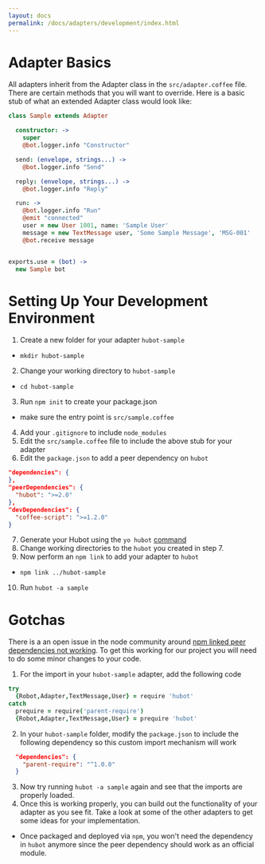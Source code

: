 ```yaml
---
layout: docs
permalink: /docs/adapters/development/index.html
---
```


# Adapter Basics

All adapters inherit from the Adapter class in the `src/adapter.coffee` file.  There are certain methods that you will want to override.  Here is a basic stub of what an extended Adapter class would look like:

```coffee
class Sample extends Adapter

  constructor: ->
    super
    @bot.logger.info "Constructor"

  send: (envelope, strings...) ->
    @bot.logger.info "Send"

  reply: (envelope, strings...) ->
    @bot.logger.info "Reply"

  run: ->
    @bot.logger.info "Run"
    @emit "connected"
    user = new User 1001, name: 'Sample User'
    message = new TextMessage user, 'Some Sample Message', 'MSG-001'
    @bot.receive message


exports.use = (bot) ->
  new Sample bot
```

# Setting Up Your Development Environment

1. Create a new folder for your adapter `hubot-sample`
  - `mkdir hubot-sample`
2. Change your working directory to `hubot-sample`
  - `cd hubot-sample`
3. Run `npm init` to create your package.json
  - make sure the entry point is `src/sample.coffee`
4. Add your `.gitignore` to include `node_modules`
5. Edit the `src/sample.coffee` file to include the above stub for your adapter
6. Edit the `package.json` to add a peer dependency on `hubot`

  ```json
  "dependencies": {
  },
  "peerDependencies": {
    "hubot": ">=2.0"
  },
  "devDependencies": {
    "coffee-script": ">=1.2.0"
  }
  ```
  
7. Generate your Hubot using the `yo hubot` [command](https://hubot.github.com/docs/)
8. Change working directories to the `hubot` you created in step 7.
9. Now perform an `npm link` to add your adapter to `hubot`
  - `npm link ../hubot-sample`
10. Run `hubot -a sample`

# Gotchas

There is a an open issue in the node community around [npm linked peer dependencies not working](https://github.com/npm/npm/issues/5875).  To get this working for our project you will need to do some minor changes to your code.

1. For the import in your `hubot-sample` adapter, add the following code
```coffee
try
  {Robot,Adapter,TextMessage,User} = require 'hubot'
catch
  prequire = require('parent-require')
  {Robot,Adapter,TextMessage,User} = prequire 'hubot'
  ```
2. In your `hubot-sample` folder, modify the `package.json` to include the following dependency so this custom import mechanism will work
```json
  "dependencies": {
    "parent-require": "^1.0.0"
  }
  ```
3. Now try running `hubot -a sample` again and see that the imports are properly loaded.
4. Once this is working properly, you can build out the functionality of your adapter as you see fit.  Take a look at some of the other adapters to get some ideas for your implementation.
  - Once packaged and deployed via `npm`, you won't need the dependency in `hubot` anymore since the peer dependency should work as an official module.

